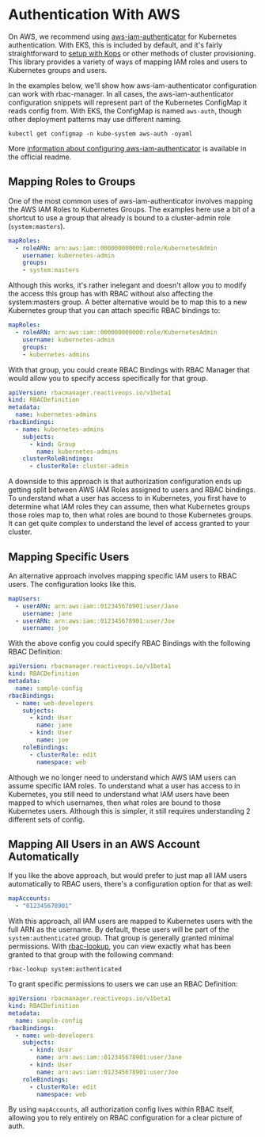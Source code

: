 # Authentication With AWS
On AWS, we recommend using [aws-iam-authenticator](https://github.com/kubernetes-sigs/aws-iam-authenticator) for Kubernetes authentication. With EKS, this is included by default, and it's fairly straightforward to [setup with Kops](https://github.com/kubernetes-sigs/aws-iam-authenticator#kops-usage) or other methods of cluster provisioning. This library provides a variety of ways of mapping IAM roles and users to Kubernetes groups and users.

In the examples below, we'll show how aws-iam-authenticator configuration can work with rbac-manager. In all cases, the aws-iam-authenticator configuration snippets will represent part of the Kubernetes ConfigMap it reads config from. With EKS, the ConfigMap is named `aws-auth`, though other deployment patterns may use different naming.

```
kubectl get configmap -n kube-system aws-auth -oyaml
```

More [information about configuring aws-iam-authenticator](https://github.com/kubernetes-sigs/aws-iam-authenticator#full-configuration-format) is available in the official readme.

## Mapping Roles to Groups
One of the most common uses of aws-iam-authenticator involves mapping the AWS IAM Roles to Kubernetes Groups. The examples here use a bit of a shortcut to use a group that already is bound to a cluster-admin role (`system:masters`).

```yaml
mapRoles:
  - roleARN: arn:aws:iam::000000000000:role/KubernetesAdmin
    username: kubernetes-admin
    groups:
    - system:masters
```

Although this works, it's rather inelegant and doesn't allow you to modify the access this group has with RBAC without also affecting the system:masters group. A better alternative would be to map this to a new Kubernetes group that you can attach specific RBAC bindings to:

```yaml
mapRoles:
  - roleARN: arn:aws:iam::000000000000:role/KubernetesAdmin
    username: kubernetes-admin
    groups:
    - kubernetes-admins
```

With that group, you could create RBAC Bindings with RBAC Manager that would allow you to specify access specifically for that group.

```yaml
apiVersion: rbacmanager.reactiveops.io/v1beta1
kind: RBACDefinition
metadata:
  name: kubernetes-admins
rbacBindings:
  - name: kubernetes-admins
    subjects:
      - kind: Group
        name: kubernetes-admins
    clusterRoleBindings:
      - clusterRole: cluster-admin
```

A downside to this approach is that authorization configuration ends up getting split between AWS IAM Roles assigned to users and RBAC bindings. To understand what a user has access to in Kubernetes, you first have to determine what IAM roles they can assume, then what Kubernetes groups those roles map to, then what roles are bound to those Kubernetes groups. It can get quite complex to understand the level of access granted to your cluster.

## Mapping Specific Users
An alternative approach involves mapping specific IAM users to RBAC users. The configuration looks like this.

```yaml
mapUsers:
  - userARN: arn:aws:iam::012345678901:user/Jane
    username: jane
  - userARN: arn:aws:iam::012345678901:user/Joe
    username: joe
```

With the above config you could specify RBAC Bindings with the following RBAC Definition:

```yaml
apiVersion: rbacmanager.reactiveops.io/v1beta1
kind: RBACDefinition
metadata:
  name: sample-config
rbacBindings:
  - name: web-developers
    subjects:
      - kind: User
        name: jane
      - kind: User
        name: joe
    roleBindings:
      - clusterRole: edit
        namespace: web
```

Although we no longer need to understand which AWS IAM users can assume specific IAM roles. To understand what a user has access to in Kubernetes, you still need to understand what IAM users have been mapped to which usernames, then what roles are bound to those Kubernetes users. Although this is simpler, it still requires understanding 2 different sets of config.

## Mapping All Users in an AWS Account Automatically
If you like the above approach, but would prefer to just map all IAM users automatically to RBAC users, there's a configuration option for that as well:

```yaml
mapAccounts:
  - "012345678901"
```

With this approach, all IAM users are mapped to Kubernetes users with the full ARN as the username. By default, these users will be part of the `system:authenticated` group. That group is generally granted minimal permissions. With [rbac-lookup](http://github.com/reactiveops/rbac-lookup), you can view exactly what has been granted to that group with the following command:

```
rbac-lookup system:authenticated
```

To grant specific permissions to users we can use an RBAC Definition:

```yaml
apiVersion: rbacmanager.reactiveops.io/v1beta1
kind: RBACDefinition
metadata:
  name: sample-config
rbacBindings:
  - name: web-developers
    subjects:
      - kind: User
        name: arn:aws:iam::012345678901:user/Jane
      - kind: User
        name: arn:aws:iam::012345678901:user/Joe
    roleBindings:
      - clusterRole: edit
        namespace: web
```

By using `mapAccounts`, all authorization config lives within RBAC itself, allowing you to rely entirely on RBAC configuration for a clear picture of auth.